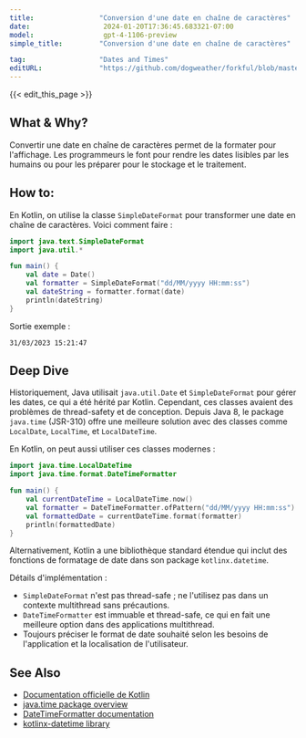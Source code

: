 ```yaml
---
title:                "Conversion d'une date en chaîne de caractères"
date:                  2024-01-20T17:36:45.683321-07:00
model:                 gpt-4-1106-preview
simple_title:         "Conversion d'une date en chaîne de caractères"

tag:                  "Dates and Times"
editURL:              "https://github.com/dogweather/forkful/blob/master/content/fr/kotlin/converting-a-date-into-a-string.md"
---
```


{{< edit_this_page >}}

## What & Why?
Convertir une date en chaîne de caractères permet de la formater pour l'affichage. Les programmeurs le font pour rendre les dates lisibles par les humains ou pour les préparer pour le stockage et le traitement.

## How to:
En Kotlin, on utilise la classe `SimpleDateFormat` pour transformer une date en chaîne de caractères. Voici comment faire :

```kotlin
import java.text.SimpleDateFormat
import java.util.*

fun main() {
    val date = Date()
    val formatter = SimpleDateFormat("dd/MM/yyyy HH:mm:ss")
    val dateString = formatter.format(date)
    println(dateString)
}
```

Sortie exemple :
```
31/03/2023 15:21:47
```

## Deep Dive
Historiquement, Java utilisait `java.util.Date` et `SimpleDateFormat` pour gérer les dates, ce qui a été hérité par Kotlin. Cependant, ces classes avaient des problèmes de thread-safety et de conception. Depuis Java 8, le package `java.time` (JSR-310) offre une meilleure solution avec des classes comme `LocalDate`, `LocalTime`, et `LocalDateTime`.

En Kotlin, on peut aussi utiliser ces classes modernes :

```kotlin
import java.time.LocalDateTime
import java.time.format.DateTimeFormatter

fun main() {
    val currentDateTime = LocalDateTime.now()
    val formatter = DateTimeFormatter.ofPattern("dd/MM/yyyy HH:mm:ss")
    val formattedDate = currentDateTime.format(formatter)
    println(formattedDate)
}
```

Alternativement, Kotlin a une bibliothèque standard étendue qui inclut des fonctions de formatage de date dans son package `kotlinx.datetime`.

Détails d'implémentation :
- `SimpleDateFormat` n'est pas thread-safe ; ne l'utilisez pas dans un contexte multithread sans précautions.
- `DateTimeFormatter` est immuable et thread-safe, ce qui en fait une meilleure option dans des applications multithread.
- Toujours préciser le format de date souhaité selon les besoins de l'application et la localisation de l'utilisateur.

## See Also
- [Documentation officielle de Kotlin](https://kotlinlang.org/docs/home.html)
- [java.time package overview](https://docs.oracle.com/javase/tutorial/datetime/overview/index.html)
- [DateTimeFormatter documentation](https://docs.oracle.com/javase/8/docs/api/java/time/format/DateTimeFormatter.html)
- [kotlinx-datetime library](https://github.com/Kotlin/kotlinx-datetime)
